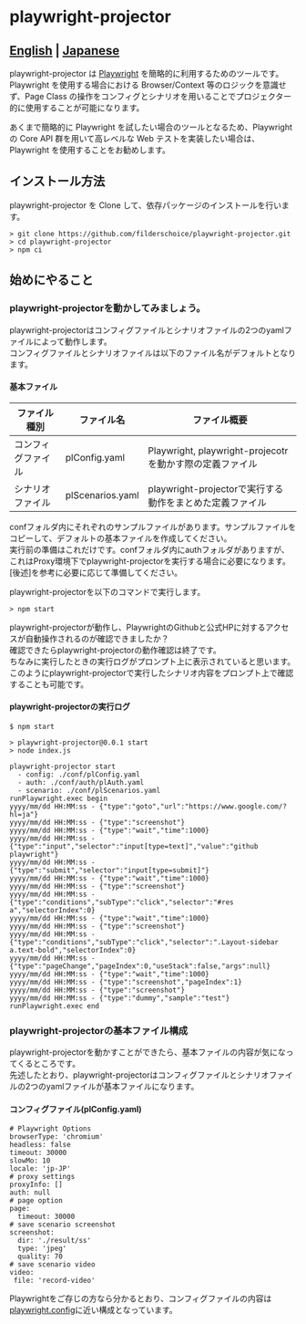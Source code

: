 # playwright-projector

## [English](./README.md) | [Japanese](./README_ja.md)

playwright-projector は [Playwright](https://github.com/microsoft/playwright) を簡略的に利用するためのツールです。 Playwright を使用する場合における Browser/Context 等のロジックを意識せず、Page Class の操作をコンフィグとシナリオを用いることでプロジェクター的に使用することが可能になります。

あくまで簡略的に Playwright を試したい場合のツールとなるため、Playwright の Core API 群を用いて高レベルな Web テストを実装したい場合は、Playwright を使用することをお勧めします。

## インストール方法

playwright-projector を Clone して、依存パッケージのインストールを行います。

```
> git clone https://github.com/filderschoice/playwright-projector.git
> cd playwright-projector
> npm ci
```

## 始めにやること

### playwright-projectorを動かしてみましょう。

playwright-projectorはコンフィグファイルとシナリオファイルの2つのyamlファイルによって動作します。  
コンフィグファイルとシナリオファイルは以下のファイル名がデフォルトとなります。

#### 基本ファイル
|ファイル種別|ファイル名|ファイル概要|
|-|-|-|
|コンフィグファイル|plConfig.yaml|Playwright, playwright-projecotrを動かす際の定義ファイル|
|シナリオファイル|plScenarios.yaml|playwright-projectorで実行する動作をまとめた定義ファイル|

confフォルダ内にそれぞれのサンプルファイルがあります。サンプルファイルをコピーして、デフォルトの基本ファイルを作成してください。  
実行前の準備はこれだけです。confフォルダ内にauthフォルダがありますが、これはProxy環境下でplaywright-projectorを実行する場合に必要になります。[後述]を参考に必要に応じて準備してください。

playwright-projectorを以下のコマンドで実行します。

```
> npm start
```

playwright-projectorが動作し、PlaywrightのGithubと公式HPに対するアクセスが自動操作されるのが確認できましたか？  
確認できたらplaywright-projectorの動作確認は終了です。  
ちなみに実行したときの実行ログがプロンプト上に表示されていると思います。  
このようにplaywright-projectorで実行したシナリオ内容をプロンプト上で確認することも可能です。

#### playwright-projectorの実行ログ
```
$ npm start

> playwright-projector@0.0.1 start
> node index.js

playwright-projector start
  - config: ./conf/plConfig.yaml
  - auth: ./conf/auth/plAuth.yaml
  - scenario: ./conf/plScenarios.yaml
runPlaywright.exec begin
yyyy/mm/dd HH:MM:ss - {"type":"goto","url":"https://www.google.com/?hl=ja"}
yyyy/mm/dd HH:MM:ss - {"type":"screenshot"}
yyyy/mm/dd HH:MM:ss - {"type":"wait","time":1000}
yyyy/mm/dd HH:MM:ss - {"type":"input","selector":"input[type=text]","value":"github playwright"}
yyyy/mm/dd HH:MM:ss - {"type":"submit","selector":"input[type=submit]"}
yyyy/mm/dd HH:MM:ss - {"type":"wait","time":1000}
yyyy/mm/dd HH:MM:ss - {"type":"screenshot"}
yyyy/mm/dd HH:MM:ss - {"type":"conditions","subType":"click","selector":"#res a","selectorIndex":0}
yyyy/mm/dd HH:MM:ss - {"type":"wait","time":1000}
yyyy/mm/dd HH:MM:ss - {"type":"screenshot"}
yyyy/mm/dd HH:MM:ss - {"type":"conditions","subType":"click","selector":".Layout-sidebar a.text-bold","selectorIndex":0}
yyyy/mm/dd HH:MM:ss - {"type":"pageChange","pageIndex":0,"useStack":false,"args":null}
yyyy/mm/dd HH:MM:ss - {"type":"wait","time":1000}
yyyy/mm/dd HH:MM:ss - {"type":"screenshot","pageIndex":1}
yyyy/mm/dd HH:MM:ss - {"type":"screenshot"}
yyyy/mm/dd HH:MM:ss - {"type":"dummy","sample":"test"}
runPlaywright.exec end
```

### playwright-projectorの基本ファイル構成

playwright-projectorを動かすことができたら、基本ファイルの内容が気になってくるところです。  
先述したとおり、playwright-projectorはコンフィグファイルとシナリオファイルの2つのyamlファイルが基本ファイルになります。  

#### コンフィグファイル(plConfig.yaml)

```
# Playwright Options
browserType: 'chromium'
headless: false
timeout: 30000
slowMo: 10
locale: 'jp-JP'
# proxy settings
proxyInfo: []
auth: null
# page option
page:
  timeout: 30000
# save scenario screenshot
screenshot:
  dir: './result/ss'
  type: 'jpeg'
  quality: 70
# save scenario video
video:
 file: 'record-video'
```

Playwrightをご存じの方なら分かるとおり、コンフィグファイルの内容は[playwright.config](https://playwright.dev/docs/test-configuration)に近い構成となっています。  
